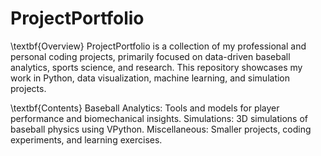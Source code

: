 # ProjectPortfolio

\textbf{Overview}
ProjectPortfolio is a collection of my professional and personal coding projects, primarily focused on data-driven baseball analytics, sports science, and research. This repository showcases my work in Python, data visualization, machine learning, and simulation projects.

\textbf{Contents}
Baseball Analytics: Tools and models for player performance and biomechanical insights.
Simulations: 3D simulations of baseball physics using VPython.
Miscellaneous: Smaller projects, coding experiments, and learning exercises.